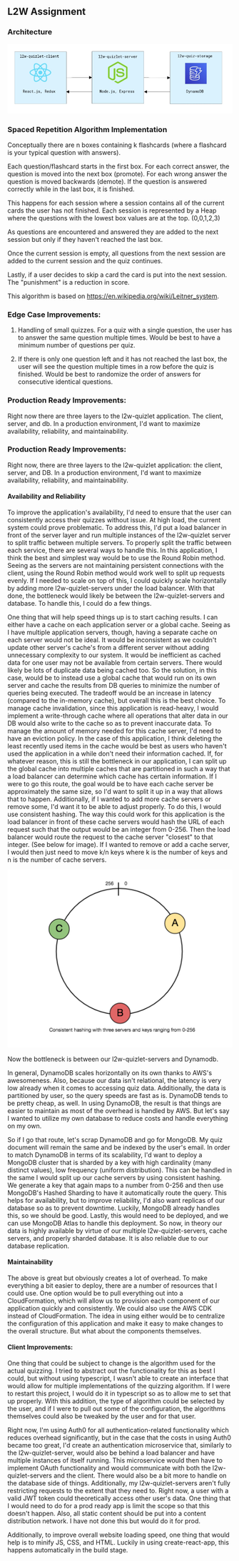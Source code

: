 ## L2W Assignment

### Architecture

![architecture png](architecture.png)

### Spaced Repetition Algorithm Implementation

Conceptually there are n boxes containing k flashcards (where a flashcard is your typical question with answers).

Each question/flashcard starts in the first box. For each correct answer, the question is moved into the next box (promote).
For each wrong answer the question is moved backwards (demote). If the question is answered correctly while in the last box, it is finished.
 
This happens for each session where a session contains all of the current cards the user has not finished.
Each session is represented by a Heap where the questions with the lowest box values are at the top. (0,0,1,2,3)

As questions are encountered and answered they are added to the next session but only if they haven't
reached the last box.

Once the current session is empty, all questions from the next session are added to the current session
and the quiz continues.

Lastly, if a user decides to skip a card the card is put into the next session. The "punishment" is a reduction in score.

This algorithm is based on https://en.wikipedia.org/wiki/Leitner_system.

### Edge Case Improvements:

1. Handling of small quizzes.
For a quiz with a single question, the user has to answer the same question multiple times. Would be best to have a minimum number of questions per quiz.

2. If there is only one question left and it has not reached the last box, the user will see the question multiple times in a row before the quiz is finished. Would be best to randomize the order of answers for consecutive identical questions.


### Production Ready Improvements:

Right now there are three layers to the l2w-quizlet application. The client, server, and db. In a production environment, I'd want to maximize availability, reliability, and maintainability.

### Production Ready Improvements:

Right now, there are three layers to the l2w-quizlet application: the client, server, and DB. In a production environment, I'd want to maximize availability, reliability, and maintainability.

#### Availability and Reliability

To improve the application's availability, I'd need to ensure that the user can consistently access their quizzes without issue. At high load, the current system could prove problematic. To address this, I'd put a load balancer in front of the server layer and run multiple instances of the l2w-quizlet server to split traffic between multiple servers. To properly split the traffic between each service, there are several ways to handle this. In this application, I think the best and simplest way would be to use the Round Robin method. Seeing as the servers are not maintaining persistent connections with the client, using the Round Robin method would work well to split up requests evenly. If I needed to scale on top of this, I could quickly scale horizontally by adding more l2w-quizlet-servers under the load balancer.
With that done, the bottleneck would likely be between the l2w-quizlet-servers and database. To handle this, I could do a few things.

One thing that will help speed things up is to start caching results. I can either have a cache on each application server or a global cache. Seeing as I have multiple application servers, though, having a separate cache on each server would not be ideal. It would be inconsistent as we couldn't update other server's cache's from a different server without adding unnecessary complexity to our system. It would be inefficient as cached data for one user may not be available from certain servers. There would likely be lots of duplicate data being cached too. So the solution, in this case, would be to instead use a global cache that would run on its own server and cache the results from DB queries to minimize the number of queries being executed. The tradeoff would be an increase in latency (compared to the in-memory cache), but overall this is the best choice. To manage cache invalidation, since this application is read-heavy, I would implement a write-through cache where all operations that alter data in our DB would also write to the cache so as to prevent inaccurate data. To manage the amount of memory needed for this cache server, I'd need to have an eviction policy. In the case of this application, I think deleting the least recently used items in the cache would be best as users who haven't used the application in a while don't need their information cached. If, for whatever reason, this is still the bottleneck in our application, I can split up the global cache into multiple caches that are partitioned in such a way that a load balancer can determine which cache has certain information. If I were to go this route, the goal would be to have each cache server be approximately the same size, so I'd want to split it up in a way that allows that to happen. Additionally, if I wanted to add more cache servers or remove some, I'd want it to be able to adjust properly. To do this, I would use consistent hashing. The way this could work for this application is the load balancer in front of these cache servers would hash the URL of each request such that the output would be an integer from 0-256. Then the load balancer would route the request to the cache server "closest" to that integer. (See below for image). If I wanted to remove or add a cache server, I would then just need to move k/n keys where k is the number of keys and n is the number of cache servers.

![consistenthashing.PNG](consistenthashing.PNG)

Now the bottleneck is between our l2w-quizlet-servers and Dynamodb.

In general, DynamoDB scales horizontally on its own thanks to AWS's awesomeness. Also, because our data isn't relational, the latency is very low already when it comes to accessing quiz data. Additionally, the data is partitioned by user, so the query speeds are fast as is. DynamoDB tends to be pretty cheap, as well. In using DynamoDB, the result is that things are easier to maintain as most of the overhead is handled by AWS. But let's say I wanted to utilize my own database to reduce costs and handle everything on my own.

So if I go that route, let's scrap DynamoDB and go for MongoDB. My quiz document will remain the same and be indexed by the user's email. In order to match DynamoDB in terms of its scalability, I'd want to deploy a MongoDB cluster that is sharded by a key with high cardinality (many distinct values), low frequency (uniform distribution). This can be handled in the same I would split up our cache servers by using consistent hashing. We generate a key that again maps to a number from 0-256 and then use MongoDB's Hashed Sharding to have it automatically route the query. This helps for availability, but to improve reliability, I'd also want replicas of our database so as to prevent downtime. Luckily, MongoDB already handles this, so we should be good. Lastly, this would need to be deployed, and we can use MongoDB Atlas to handle this deployment.
So now, in theory our data is highly available by virtue of our multiple l2w-quizlet-servers, cache servers, and properly sharded database. It is also reliable due to our database replication.

#### Maintainability

The above is great but obviously creates a lot of overhead. To make everything a bit easier to deploy, there are a number of resources that I could use. One option would be to pull everything out into a CloudFormation, which will allow us to provision each component of our application quickly and consistently. We could also use the AWS CDK instead of CloudFormation. The idea in using either would be to centralize the configuration of this application and make it easy to make changes to the overall structure.
But what about the components themselves.

#### Client Improvements:

One thing that could be subject to change is the algorithm used for the actual quizzing. I tried to abstract out the functionality for this as best I could, but without using typescript, I wasn't able to create an interface that would allow for multiple implementations of the quizzing algorithm. If I were to restart this project, I would do it in typescript so as to allow me to set that up properly. With this addition, the type of algorithm could be selected by the user, and if I were to pull out some of the configuration, the algorithms themselves could also be tweaked by the user and for that user.

Right now, I'm using Auth0 for all authentication-related functionality which reduces overhead significantly, but in the case that the costs in using Auth0 became too great, I'd create an authentication microservice that, similarly to the l2w-quizlet-server, would also be behind a load balancer and have multiple instances of itself running. This microservice would then have to implement OAuth functionality and would communicate with both the l2w-quizlet-servers and the client. There would also be a bit more to handle on the database side of things. Additionally, my l2w-quizlet-servers aren't fully restricting requests to the extent that they need to. Right now, a user with a valid JWT token could theoretically access other user's data. One thing that I would need to do for a prod ready app is limit the scope so that this doesn't happen.
Also, all static content should be put into a content distribution network. I have not done this but would do it for prod.

Additionally, to improve overall website loading speed, one thing that would help is to minify JS, CSS, and HTML. Luckily in using create-react-app, this happens automatically in the build stage.


